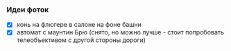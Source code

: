 ### Идеи фоток

- [x] конь на флюгере в салоне на фоне башни
- [x] автомат с маунтин Брю (снято, но можно лучше - стоит попробовать телеобъективом с другой стороны дороги)
